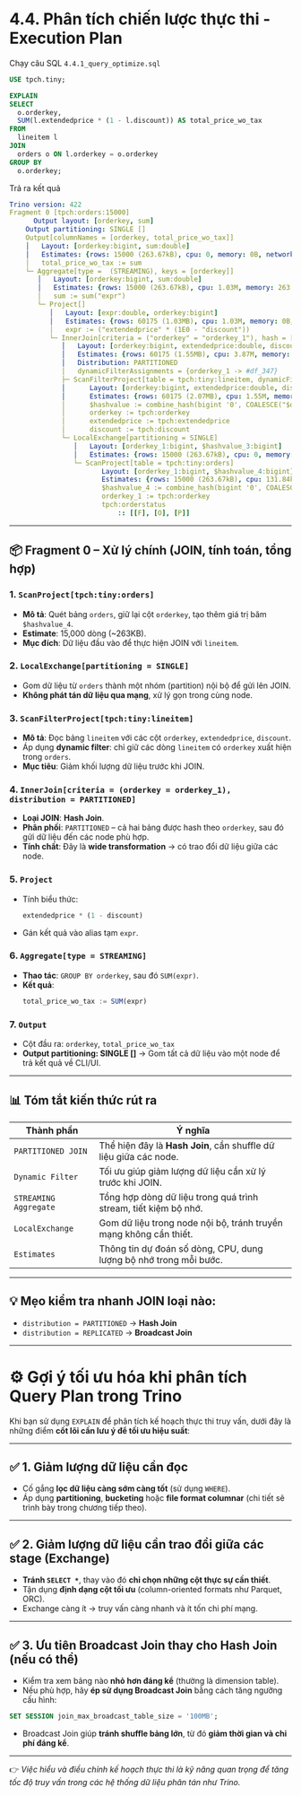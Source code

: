 # 4.4. Phân tích chiến lược thực thi - Execution Plan

Chạy câu SQL `4.4.1_query_optimize.sql`

```sql
USE tpch.tiny;

EXPLAIN
SELECT
  o.orderkey,
  SUM(l.extendedprice * (1 - l.discount)) AS total_price_wo_tax
FROM
  lineitem l
JOIN
  orders o ON l.orderkey = o.orderkey
GROUP BY
  o.orderkey;
```

Trả ra kết quả

```yml
Trino version: 422
Fragment 0 [tpch:orders:15000]
      Output layout: [orderkey, sum]
    Output partitioning: SINGLE []
    Output[columnNames = [orderkey, total_price_wo_tax]]
    │   Layout: [orderkey:bigint, sum:double]
    │   Estimates: {rows: 15000 (263.67kB), cpu: 0, memory: 0B, network: 0B}
    │   total_price_wo_tax := sum
    └─ Aggregate[type =  (STREAMING), keys = [orderkey]]
       │   Layout: [orderkey:bigint, sum:double]
       │   Estimates: {rows: 15000 (263.67kB), cpu: 1.03M, memory: 263.67kB, network: 0B}
       │   sum := sum("expr")
       └─ Project[]
          │   Layout: [expr:double, orderkey:bigint]
          │   Estimates: {rows: 60175 (1.03MB), cpu: 1.03M, memory: 0B, network: 0B}
          │   expr := ("extendedprice" * (1E0 - "discount"))
          └─ InnerJoin[criteria = ("orderkey" = "orderkey_1"), hash = [$hashvalue, $hashvalue_3], distribution = PARTITIONED]
             │   Layout: [orderkey:bigint, extendedprice:double, discount:double]
             │   Estimates: {rows: 60175 (1.55MB), cpu: 3.87M, memory: 263.67kB, network: 0B}
             │   Distribution: PARTITIONED
             │   dynamicFilterAssignments = {orderkey_1 -> #df_347}
             ├─ ScanFilterProject[table = tpch:tiny:lineitem, dynamicFilters = {"orderkey" = #df_347}]
             │      Layout: [orderkey:bigint, extendedprice:double, discount:double, $hashvalue:bigint]
             │      Estimates: {rows: 60175 (2.07MB), cpu: 1.55M, memory: 0B, network: 0B}/{rows: 60175 (2.07MB), cpu: 1.55M, memory: 0B, network: 0B}/{rows: 60175 (2.07MB), cpu: 2.07M, memory: 0B, network: 0B}
             │      $hashvalue := combine_hash(bigint '0', COALESCE("$operator$hash_code"("orderkey"), 0))
             │      orderkey := tpch:orderkey
             │      extendedprice := tpch:extendedprice
             │      discount := tpch:discount
             └─ LocalExchange[partitioning = SINGLE]
                │   Layout: [orderkey_1:bigint, $hashvalue_3:bigint]
                │   Estimates: {rows: 15000 (263.67kB), cpu: 0, memory: 0B, network: 0B}
                └─ ScanProject[table = tpch:tiny:orders]
                       Layout: [orderkey_1:bigint, $hashvalue_4:bigint]
                       Estimates: {rows: 15000 (263.67kB), cpu: 131.84k, memory: 0B, network: 0B}/{rows: 15000 (263.67kB), cpu: 263.67k, memory: 0B, network: 0B}
                       $hashvalue_4 := combine_hash(bigint '0', COALESCE("$operator$hash_code"("orderkey_1"), 0))
                       orderkey_1 := tpch:orderkey
                       tpch:orderstatus
                           :: [[F], [O], [P]]
```                           

---

## 📦 Fragment 0 – Xử lý chính (JOIN, tính toán, tổng hợp)

### 1. `ScanProject[tpch:tiny:orders]`
- **Mô tả**: Quét bảng `orders`, giữ lại cột `orderkey`, tạo thêm giá trị băm `$hashvalue_4`.
- **Estimate**: 15,000 dòng (~263KB).
- **Mục đích**: Dữ liệu đầu vào để thực hiện JOIN với `lineitem`.

### 2. `LocalExchange[partitioning = SINGLE]`
- Gom dữ liệu từ `orders` thành một nhóm (partition) nội bộ để gửi lên JOIN.
- **Không phát tán dữ liệu qua mạng**, xử lý gọn trong cùng node.

### 3. `ScanFilterProject[tpch:tiny:lineitem]`
- **Mô tả**: Đọc bảng `lineitem` với các cột `orderkey`, `extendedprice`, `discount`.
- Áp dụng **dynamic filter**: chỉ giữ các dòng `lineitem` có `orderkey` xuất hiện trong `orders`.
- **Mục tiêu**: Giảm khối lượng dữ liệu trước khi JOIN.

### 4. `InnerJoin[criteria = (orderkey = orderkey_1), distribution = PARTITIONED]`
- **Loại JOIN**: **Hash Join**.
- **Phân phối**: `PARTITIONED` – cả hai bảng được hash theo `orderkey`, sau đó gửi dữ liệu đến các node phù hợp.
- **Tính chất**: Đây là **wide transformation** → có trao đổi dữ liệu giữa các node.

### 5. `Project`
- Tính biểu thức:  
  ```sql
  extendedprice * (1 - discount)
  ```
- Gán kết quả vào alias tạm `expr`.

### 6. `Aggregate[type = STREAMING]`
- **Thao tác**: `GROUP BY orderkey`, sau đó `SUM(expr)`.
- **Kết quả**:  
  ```sql
  total_price_wo_tax := SUM(expr)
  ```

### 7. `Output`
- Cột đầu ra: `orderkey`, `total_price_wo_tax`
- **Output partitioning: SINGLE []** → Gom tất cả dữ liệu vào một node để trả kết quả về CLI/UI.

---

## 📊 Tóm tắt kiến thức rút ra

| Thành phần              | Ý nghĩa                                                                 |
|-------------------------|-------------------------------------------------------------------------|
| `PARTITIONED JOIN`      | Thể hiện đây là **Hash Join**, cần shuffle dữ liệu giữa các node.       |
| `Dynamic Filter`        | Tối ưu giúp giảm lượng dữ liệu cần xử lý trước khi JOIN.                |
| `STREAMING Aggregate`   | Tổng hợp dòng dữ liệu trong quá trình stream, tiết kiệm bộ nhớ.         |
| `LocalExchange`         | Gom dữ liệu trong node nội bộ, tránh truyền mạng không cần thiết.       |
| `Estimates`             | Thông tin dự đoán số dòng, CPU, dung lượng bộ nhớ trong mỗi bước.      |

---

## 💡 Mẹo kiểm tra nhanh JOIN loại nào:
- `distribution = PARTITIONED` → **Hash Join**
- `distribution = REPLICATED` → **Broadcast Join**

---

# ⚙️ Gợi ý tối ưu hóa khi phân tích Query Plan trong Trino

Khi bạn sử dụng `EXPLAIN` để phân tích kế hoạch thực thi truy vấn, dưới đây là những điểm **cốt lõi cần lưu ý để tối ưu hiệu suất**:

---

## ✅ 1. Giảm lượng dữ liệu cần đọc
- Cố gắng **lọc dữ liệu càng sớm càng tốt** (sử dụng `WHERE`).
- Áp dụng **partitioning**, **bucketing** hoặc **file format columnar** (chi tiết sẽ trình bày trong chương tiếp theo).

---

## ✅ 2. Giảm lượng dữ liệu cần trao đổi giữa các stage (Exchange)
- **Tránh `SELECT *`**, thay vào đó **chỉ chọn những cột thực sự cần thiết**.
- Tận dụng **định dạng cột tối ưu** (column-oriented formats như Parquet, ORC).
- Exchange càng ít → truy vấn càng nhanh và ít tốn chi phí mạng.

---

## ✅ 3. Ưu tiên Broadcast Join thay cho Hash Join (nếu có thể)
- Kiểm tra xem bảng nào **nhỏ hơn đáng kể** (thường là dimension table).
- Nếu phù hợp, hãy **ép sử dụng Broadcast Join** bằng cách tăng ngưỡng cấu hình:

```sql
SET SESSION join_max_broadcast_table_size = '100MB';
```

- Broadcast Join giúp **tránh shuffle bảng lớn**, từ đó **giảm thời gian và chi phí đáng kể**.

---

👉 *Việc hiểu và điều chỉnh kế hoạch thực thi là kỹ năng quan trọng để tăng tốc độ truy vấn trong các hệ thống dữ liệu phân tán như Trino.*